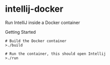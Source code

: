 # intellij-docker
Run IntelliJ inside a Docker container

Getting Started
```
# Build the Docker container
>./build 

# Run the container, this should open Intellij
>./run

